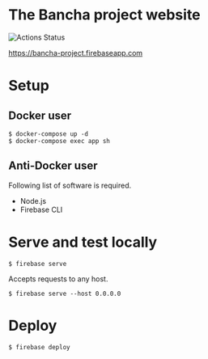 # The Bancha project website

![Actions Status](https://github.com/bancha-project/static-website/workflows/deploy/badge.svg)

https://bancha-project.firebaseapp.com

# Setup

## Docker user

```
$ docker-compose up -d
$ docker-compose exec app sh
```

## Anti-Docker user

Following list of software is required.
- Node.js
- Firebase CLI

# Serve and test locally

```
$ firebase serve
```

Accepts requests to any host.

```
$ firebase serve --host 0.0.0.0
```

# Deploy

```
$ firebase deploy
```
